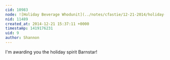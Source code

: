 ```yaml
---
cid: 10983
node: ![Holiday Beverage Whodunit](../notes/cfastie/12-21-2014/holiday-beverage-whodunit)
nid: 11489
created_at: 2014-12-21 15:37:11 +0000
timestamp: 1419176231
uid: 9
author: Shannon
---
```


I'm awarding you the holiday spirit Barnstar!